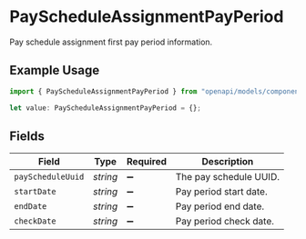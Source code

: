 # PayScheduleAssignmentPayPeriod

Pay schedule assignment first pay period information.

## Example Usage

```typescript
import { PayScheduleAssignmentPayPeriod } from "openapi/models/components";

let value: PayScheduleAssignmentPayPeriod = {};
```

## Fields

| Field                  | Type                   | Required               | Description            |
| ---------------------- | ---------------------- | ---------------------- | ---------------------- |
| `payScheduleUuid`      | *string*               | :heavy_minus_sign:     | The pay schedule UUID. |
| `startDate`            | *string*               | :heavy_minus_sign:     | Pay period start date. |
| `endDate`              | *string*               | :heavy_minus_sign:     | Pay period end date.   |
| `checkDate`            | *string*               | :heavy_minus_sign:     | Pay period check date. |